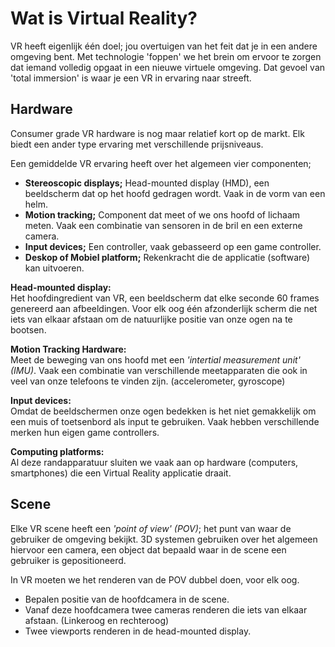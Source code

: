 # Wat is Virtual Reality?
VR heeft eigenlijk één doel; jou overtuigen van het feit dat je in een andere omgeving bent. Met technologie 'foppen' we het brein om ervoor te zorgen dat iemand volledig opgaat in een nieuwe virtuele omgeving. Dat gevoel van 'total immersion' is waar je een VR in ervaring naar streeft.

## Hardware
Consumer grade VR hardware is nog maar relatief kort op de markt. Elk biedt een ander type ervaring met verschillende prijsniveaus.

Een gemiddelde VR ervaring heeft over het algemeen vier componenten;

* **Stereoscopic displays;** Head-mounted display (HMD), een beeldscherm dat op het hoofd gedragen wordt. Vaak in de vorm van een helm.
* **Motion tracking;** Component dat meet of we ons hoofd of lichaam meten. Vaak een combinatie van sensoren in de bril en een externe camera.
* **Input devices;** Een controller, vaak gebasseerd op een game controller.
* **Deskop of Mobiel platform;** Rekenkracht die de applicatie (software) kan uitvoeren.

**Head-mounted display:**  
Het hoofdingredient van VR, een beeldscherm dat elke seconde 60 frames genereerd aan afbeeldingen. Voor elk oog één afzonderlijk scherm die net iets van elkaar afstaan om de natuurlijke positie van onze ogen na te bootsen.

**Motion Tracking Hardware:**  
Meet de beweging van ons hoofd met een *'intertial measurement unit' (IMU)*. Vaak een combinatie van verschillende meetapparaten die ook in veel van onze telefoons te vinden zijn. (accelerometer, gyroscope)

**Input devices:**  
Omdat de beeldschermen onze ogen bedekken is het niet gemakkelijk om een muis of toetsenbord als input te gebruiken. Vaak hebben verschillende merken hun eigen game controllers.

**Computing platforms:**  
Al deze randapparatuur sluiten we vaak aan op hardware (computers, smartphones) die een Virtual Reality applicatie draait.

## Scene
Elke VR scene heeft een *'point of view' (POV)*; het punt van waar de gebruiker de omgeving bekijkt. 3D systemen gebruiken over het algemeen hiervoor een camera, een object dat bepaald waar in de scene een gebruiker is gepositioneerd.

In VR moeten we het renderen van de POV dubbel doen, voor elk oog.
* Bepalen positie van de hoofdcamera in de scene.
* Vanaf deze hoofdcamera twee cameras renderen die iets van elkaar afstaan. (Linkeroog en rechteroog)
* Twee viewports renderen in de head-mounted display.
